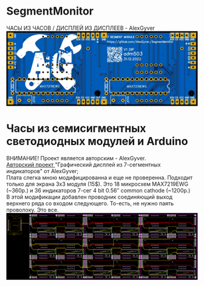 # SegmentMonitor
ЧАСЫ ИЗ ЧАСОВ / ДИСПЛЕЙ ИЗ ДИСПЛЕЕВ - AlexGyver
![PROJECT_PHOTO](https://github.com/adm503/images/blob/main/SegmentMonitor/V1%20DIP.jpg)
# Часы из семисигментных светодиодных модулей и Arduino
ВНИМАНИЕ! Проект является авторским - AlexGyver.<br>
<a href="https://alexgyver.ru/disp-clock/" target="_blank">Авторский проект </a>"Графический дисплей из 7-сегментных индикаторов" от AlexGyver;<br>
Плата слегка мною модифицированна и еще не проверенна. Подходит только для экрана 3х3 модуля (15$). Это 18 микросхем MAX7219EWG (~360р.) и 36 индикаторов 7-сег 4 bit 0.56″ common cathode (~1200р.)<br>
В этой модификации добавлен проводник соединяющий выход верхнего ряда со входом следующего. То-есть, не нужно паять проволоку. Это все.<br>
![PROJECT_PHOTO](https://raw.githubusercontent.com/adm503/SegmentMonitor/714ca61da5addc5cb9efae26479799dc1630fa4d/PCB_adm503_3x3_2.svg)<br>

